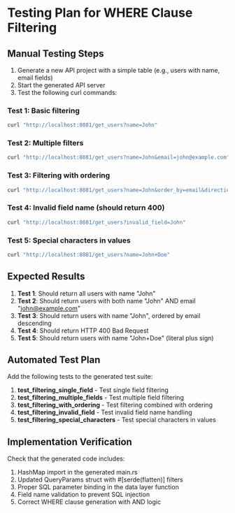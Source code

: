 # Testing Plan for WHERE Clause Filtering

## Manual Testing Steps

1. Generate a new API project with a simple table (e.g., users with name, email fields)
2. Start the generated API server
3. Test the following curl commands:

### Test 1: Basic filtering
```bash
curl "http://localhost:8081/get_users?name=John"
```

### Test 2: Multiple filters
```bash
curl "http://localhost:8081/get_users?name=John&email=john@example.com"
```

### Test 3: Filtering with ordering
```bash
curl "http://localhost:8081/get_users?name=John&order_by=email&direction=desc"
```

### Test 4: Invalid field name (should return 400)
```bash
curl "http://localhost:8081/get_users?invalid_field=John"
```

### Test 5: Special characters in values
```bash
curl "http://localhost:8081/get_users?name=John+Doe"
```

## Expected Results

1. **Test 1**: Should return all users with name "John"
2. **Test 2**: Should return users with both name "John" AND email "john@example.com"
3. **Test 3**: Should return users with name "John", ordered by email descending
4. **Test 4**: Should return HTTP 400 Bad Request
5. **Test 5**: Should return users with name "John+Doe" (literal plus sign)

## Automated Test Plan

Add the following tests to the generated test suite:

1. **test_filtering_single_field** - Test single field filtering
2. **test_filtering_multiple_fields** - Test multiple field filtering
3. **test_filtering_with_ordering** - Test filtering combined with ordering
4. **test_filtering_invalid_field** - Test invalid field name handling
5. **test_filtering_special_characters** - Test special characters in values

## Implementation Verification

Check that the generated code includes:

1. HashMap import in the generated main.rs
2. Updated QueryParams struct with #[serde(flatten)] filters
3. Proper SQL parameter binding in the data layer function
4. Field name validation to prevent SQL injection
5. Correct WHERE clause generation with AND logic